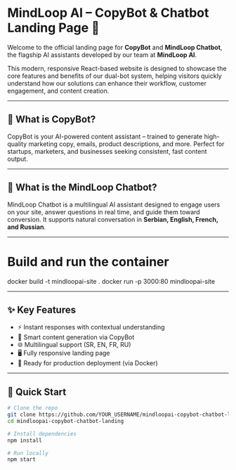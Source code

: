 # MindLoop AI – CopyBot & Chatbot Landing Page 🚀

Welcome to the official landing page for **CopyBot** and **MindLoop Chatbot**, the flagship AI assistants developed by our team at **MindLoop AI**.

This modern, responsive React-based website is designed to showcase the core features and benefits of our dual-bot system, helping visitors quickly understand how our solutions can enhance their workflow, customer engagement, and content creation.

---

## 🧠 What is CopyBot?

CopyBot is your AI-powered content assistant – trained to generate high-quality marketing copy, emails, product descriptions, and more. Perfect for startups, marketers, and businesses seeking consistent, fast content output.

---

## 💬 What is the MindLoop Chatbot?

MindLoop Chatbot is a multilingual AI assistant designed to engage users on your site, answer questions in real time, and guide them toward conversion. It supports natural conversation in **Serbian, English, French, and Russian**.

---
# Build and run the container
docker build -t mindloopai-site .
docker run -p 3000:80 mindloopai-site

---

## ✨ Key Features

- ⚡ Instant responses with contextual understanding
- 🧠 Smart content generation via CopyBot
- 🌐 Multilingual support (SR, EN, FR, RU)
- 🖥️ Fully responsive landing page
- 🔐 Ready for production deployment (via Docker)

---

## 🚀 Quick Start

```bash
# Clone the repo
git clone https://github.com/YOUR_USERNAME/mindloopai-copybot-chatbot-landing
cd mindloopai-copybot-chatbot-landing

# Install dependencies
npm install

# Run locally
npm start

